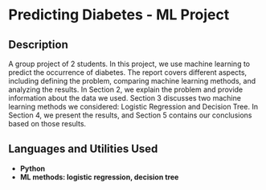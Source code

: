 <h1>Predicting Diabetes - ML Project</h1>

<h2>Description</h2>
A group project of 2 students. In this project, we use machine learning to predict the occurrence of diabetes. The report covers different aspects, including defining the problem, comparing machine learning methods, and analyzing the results. In Section 2, we explain the problem and provide information about the data we used. Section 3 discusses two machine learning methods we considered: Logistic Regression and Decision Tree. In Section 4, we present the results, and Section 5 contains our conclusions based on those results.
<br />


<h2>Languages and Utilities Used</h2>

- <b>Python</b> 
- <b>ML methods: logistic regression, decision tree</b>
